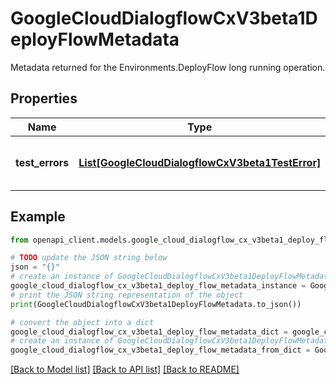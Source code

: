 # GoogleCloudDialogflowCxV3beta1DeployFlowMetadata

Metadata returned for the Environments.DeployFlow long running operation.

## Properties

Name | Type | Description | Notes
------------ | ------------- | ------------- | -------------
**test_errors** | [**List[GoogleCloudDialogflowCxV3beta1TestError]**](GoogleCloudDialogflowCxV3beta1TestError.md) | Errors of running deployment tests. | [optional] 

## Example

```python
from openapi_client.models.google_cloud_dialogflow_cx_v3beta1_deploy_flow_metadata import GoogleCloudDialogflowCxV3beta1DeployFlowMetadata

# TODO update the JSON string below
json = "{}"
# create an instance of GoogleCloudDialogflowCxV3beta1DeployFlowMetadata from a JSON string
google_cloud_dialogflow_cx_v3beta1_deploy_flow_metadata_instance = GoogleCloudDialogflowCxV3beta1DeployFlowMetadata.from_json(json)
# print the JSON string representation of the object
print(GoogleCloudDialogflowCxV3beta1DeployFlowMetadata.to_json())

# convert the object into a dict
google_cloud_dialogflow_cx_v3beta1_deploy_flow_metadata_dict = google_cloud_dialogflow_cx_v3beta1_deploy_flow_metadata_instance.to_dict()
# create an instance of GoogleCloudDialogflowCxV3beta1DeployFlowMetadata from a dict
google_cloud_dialogflow_cx_v3beta1_deploy_flow_metadata_from_dict = GoogleCloudDialogflowCxV3beta1DeployFlowMetadata.from_dict(google_cloud_dialogflow_cx_v3beta1_deploy_flow_metadata_dict)
```
[[Back to Model list]](../README.md#documentation-for-models) [[Back to API list]](../README.md#documentation-for-api-endpoints) [[Back to README]](../README.md)


